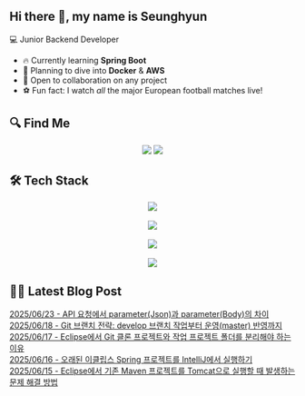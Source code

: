 

## Hi there 👋, my name is Seunghyun

💻 Junior Backend Developer

- 🔥 Currently learning **Spring Boot**
- 🌊 Planning to dive into **Docker** & **AWS**
- 🤝 Open to collaboration on any project
- ⚽ Fun fact: I watch *all* the major European football matches live!

## 🔍 Find Me

<p align="center">
  <a href="https://cojoop.tistory.com"><img src="https://img.shields.io/badge/Tech Blog-000000?style=for-the-badge&logo=tistory&logoColor=white&link=https://winn-dev.tistory.com/"/></a>
  <a href="mailto:tmdgus8779@gmail.com"><img src="https://img.shields.io/badge/Gmail-d14836?style=for-the-badge&logo=Gmail&logoColor=white&link=mailto:tmdgus8779@gmail.com"/></a>
</p>

## 🛠️ Tech Stack

<div align="center">
  <img src="https://go-skill-icons.vercel.app/api/icons?i=html,css,bootstrap,js,jquery" />
</div>
&nbsp;
<div align="center">
  <img src="https://go-skill-icons.vercel.app/api/icons?i=py,java,flask,spring,mysql,oracle" />
</div>
&nbsp;
<div align="center">
  <img src="https://skillicons.dev/icons?i=docker,git,github,ubuntu" />
</div>
&nbsp;
<div align="center">
  <img src="https://go-skill-icons.vercel.app/api/icons?i=dbeaver,eclipse,idea,vscode,vim" />
</div>

## ✍🏻 Latest Blog Post

[2025/06/23 - API 요청에서 parameter(Json)과 parameter(Body)의 차이](https://cojoop.tistory.com/entry/API-%EC%9A%94%EC%B2%AD%EC%97%90%EC%84%9C-parameterJson%EA%B3%BC-parameterBody%EC%9D%98-%EC%B0%A8%EC%9D%B4) <br/>
[2025/06/18 - Git 브랜치 전략: develop 브랜치 작업부터 운영(master) 반영까지](https://cojoop.tistory.com/entry/Git-%EB%B8%8C%EB%9E%9C%EC%B9%98-%EC%A0%84%EB%9E%B5-develop-%EB%B8%8C%EB%9E%9C%EC%B9%98-%EC%9E%91%EC%97%85%EB%B6%80%ED%84%B0-%EC%9A%B4%EC%98%81master-%EB%B0%98%EC%98%81%EA%B9%8C%EC%A7%80) <br/>
[2025/06/17 - Eclipse에서 Git 클론 프로젝트와 작업 프로젝트 폴더를 분리해야 하는 이유](https://cojoop.tistory.com/entry/Eclipse%EC%97%90%EC%84%9C-Git-%ED%81%B4%EB%A1%A0-%ED%94%84%EB%A1%9C%EC%A0%9D%ED%8A%B8%EC%99%80-%EC%9E%91%EC%97%85-%ED%94%84%EB%A1%9C%EC%A0%9D%ED%8A%B8-%ED%8F%B4%EB%8D%94%EB%A5%BC-%EB%B6%84%EB%A6%AC%ED%95%B4%EC%95%BC-%ED%95%98%EB%8A%94-%EC%9D%B4%EC%9C%A0) <br/>
[2025/06/16 - 오래된 이클립스 Spring 프로젝트를 IntelliJ에서 실행하기](https://cojoop.tistory.com/entry/%EC%98%A4%EB%9E%98%EB%90%9C-%EC%9D%B4%ED%81%B4%EB%A6%BD%EC%8A%A4-Spring-%ED%94%84%EB%A1%9C%EC%A0%9D%ED%8A%B8%EB%A5%BC-IntelliJ%EC%97%90%EC%84%9C-%EC%8B%A4%ED%96%89%ED%95%98%EA%B8%B0) <br/>
[2025/06/15 - Eclipse에서 기존 Maven 프로젝트를 Tomcat으로 실행할 때 발생하는 문제 해결 방법](https://cojoop.tistory.com/entry/Eclipse%EC%97%90%EC%84%9C-%EA%B8%B0%EC%A1%B4-Maven-%ED%94%84%EB%A1%9C%EC%A0%9D%ED%8A%B8%EB%A5%BC-Tomcat%EC%9C%BC%EB%A1%9C-%EC%8B%A4%ED%96%89%ED%95%A0-%EB%95%8C-%EB%B0%9C%EC%83%9D%ED%95%98%EB%8A%94-%EB%AC%B8%EC%A0%9C-%ED%95%B4%EA%B2%B0-%EB%B0%A9%EB%B2%95) <br/>

